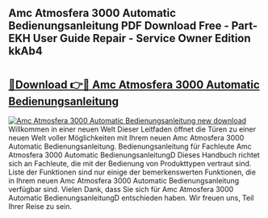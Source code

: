 ## Amc Atmosfera 3000 Automatic Bedienungsanleitung PDF Download Free - Part-EKH User Guide Repair - Service Owner Edition kkAb4

# <h2><a href="http://df61xbl.blite.top/?on=Amc+Atmosfera+3000+Automatic+Bedienungsanleitung">🔗Download 👉🔴 Amc Atmosfera 3000 Automatic Bedienungsanleitung</a></h2>

[![Amc Atmosfera 3000 Automatic Bedienungsanleitung new download](https://i.imgur.com/lujVjoI.png)](http://df61xbl.blite.top/?on=Amc+Atmosfera+3000+Automatic+Bedienungsanleitung)
Willkommen in einer neuen Welt Dieser Leitfaden öffnet die Türen zu einer neuen Welt voller Möglichkeiten mit Ihrem neuen Amc Atmosfera 3000 Automatic Bedienungsanleitung. Bedienungsanleitung für Fachleute Amc Atmosfera 3000 Automatic BedienungsanleitungD Dieses Handbuch richtet sich an Fachleute, die mit der Bedienung von Produkttypen vertraut sind. Liste der Funktionen sind nur einige der bemerkenswerten Funktionen, die in Ihrem neuen Amc Atmosfera 3000 Automatic Bedienungsanleitung verfügbar sind. Vielen Dank, dass Sie sich für Amc Atmosfera 3000 Automatic BedienungsanleitungD entschieden haben. Wir freuen uns, Teil Ihrer Reise zu sein.
